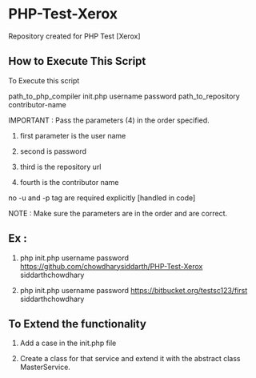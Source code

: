# PHP-Test-Xerox
Repository created for PHP Test [Xerox]

How to Execute This Script
--------------------------

To Execute this script 

path_to_php_compiler init.php username password path_to_repository contributor-name

IMPORTANT : Pass the parameters (4) in the order specified.

1. first parameter is the user name

2. second is password

3. third is the repository url

4. fourth is the contributor name

no -u and -p tag are required explicitly [handled in code]

NOTE : Make sure the parameters are in the order and are correct.


Ex : 
----
1. php init.php username password https://github.com/chowdharysiddarth/PHP-Test-Xerox siddarthchowdhary

2. php init.php username password https://bitbucket.org/testsc123/first siddarthchowdhary


To Extend the functionality 
---------------------------
1. Add a case in the init.php file

2. Create a class for that service and extend it with the abstract class MasterService.
